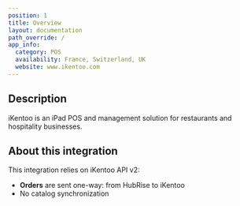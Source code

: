 ```yaml
---
position: 1
title: Overview
layout: documentation
path_override: /
app_info:
  category: POS
  availability: France, Switzerland, UK
  website: www.ikentoo.com
---
```


## Description

iKentoo is an iPad POS and management solution for restaurants and hospitality businesses.

## About this integration

This integration relies on iKentoo API v2:

- **Orders** are sent one-way: from HubRise to iKentoo
- No catalog synchronization
